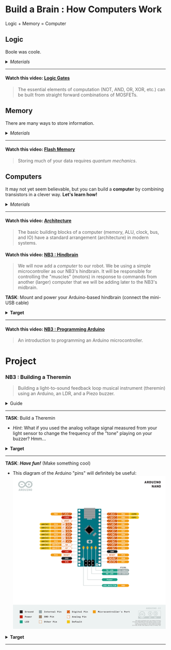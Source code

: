 # Build a Brain : How Computers Work
Logic + Memory = Computer

## Logic
Boole was coole.

<details><summary><i>Materials</i></summary><p>

Name|Depth|Description| # |Data|Link|
:-------|:---:|:----------|:-:|:--:|:--:|

</p></details><hr>

#### Watch this video: [Logic Gates](https://vimeo.com/1033231995)
> The essential elements of computation (NOT, AND, OR, XOR, etc.) can be built from straight forward combinations of MOSFETs.


## Memory
There are many ways to store information.

<details><summary><i>Materials</i></summary><p>

Name|Depth|Description| # |Data|Link|
:-------|:---:|:----------|:-:|:--:|:--:|

</p></details><hr>

#### Watch this video: [Flash Memory](https://vimeo.com/1033230293)
> Storing much of your data requires *quantum mechanics*.


## Computers
It may not yet seem believable, but you can build a **computer** by combining transistors in a clever way. **Let's learn how!**

<details><summary><i>Materials</i></summary><p>

Name|Depth|Description| # |Data|Link|
:-------|:---:|:----------|:-:|:--:|:--:|
Microcontroller|01|Arduino Nano (rev.3)|1|[-D-](/boxes/computers/_resources/datasheets/arduino_nano_rev3.pdf)|[-L-](https://uk.farnell.com/arduino/a000005/arduino-nano-evaluation-board/dp/1848691)
Piezo Buzzer|01|Piezoelectric speaker/transducer|1|[-D-](/boxes/computers/_resources/datasheets/piezo_buzzer.pdf)|[-L-](https://uk.farnell.com/tdk/ps1240p02bt/piezoelectric-buzzer-4khz-70dba/dp/3267212)
Cable (MiniUSB-1m)|01|Mini-USB to Type-A cable (1 m)|1|[-D-](/boxes/computers/)|[-L-](https://uk.farnell.com/molex/88732-8602/usb-cable-2-0-plug-plug-1m/dp/1221071)

</p></details><hr>

#### Watch this video: [Architecture](https://vimeo.com/1033601146)
> The basic building blocks of a computer (memory, ALU, clock, bus, and IO) have a standard arrangement (architecture) in modern systems.


#### Watch this video: [NB3 : Hindbrain](https://vimeo.com/1033609727)
> We will now add a *computer* to our robot. We be using a simple microcontroller as our NB3's hindbrain. It will be responsible for controlling the "muscles" (motors) in response to commands from another (larger) computer that we will be adding later to the NB3's midbrain.

**TASK**: Mount and power your Arduino-based hindbrain (connect the mini-USB cable)
<details><summary><strong>Target</strong></summary>
    The built-in LED on the board should be blinking at 1 Hz.
</details><hr>


#### Watch this video: [NB3 : Programming Arduino](https://vimeo.com/1033810807)
> An introduction to programming an Arduino microcontroller.


# Project
### NB3 : Building a Theremin
> Building a light-to-sound feedback loop musical instrument (theremin) using an Arduino, an LDR, and a Piezo buzzer.

<details><summary><weak>Guide</weak></summary>
:-:-: A video guide to completing this project can be viewed <a href="https://vimeo.com/1033896646" target="_blank" rel="noopener noreferrer">here</a>.
</details><hr>

**TASK**: Build a Theremin
- *Hint*: What if you used the analog voltage signal measured from your light sensor to change the frequency of the "tone" playing on your buzzer? Hmm...
<details><summary><strong>Target</strong></summary>
    You should here a sound that varies with your hand motion (in front of a light)
</details><hr>

**TASK**: ***Have fun!*** (Make something cool)
- This diagram of the Arduino "pins" will definitely be useful: ![Arduino Pinout](/boxes/computers/_resources/images/pinout_arduino_nano.png)
<details><summary><strong>Target</strong></summary>
    You should have fun!
</details><hr>


